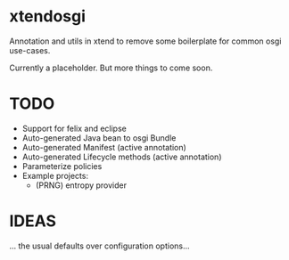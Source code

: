 xtendosgi
=========

Annotation and utils in xtend to remove some boilerplate for common osgi use-cases.

Currently a placeholder. But more things to come soon.

TODO
====

* Support for felix and eclipse
* Auto-generated Java bean to osgi Bundle
* Auto-generated Manifest (active annotation)
* Auto-generated Lifecycle methods (active annotation)
* Parameterize policies
* Example projects:
  * (PRNG) entropy provider

IDEAS
=====

... the usual defaults over configuration options...

